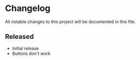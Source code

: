 # Changelog
All notable changes to this project will be documented in this file.

## Released
* Initial release
* Buttons don't work